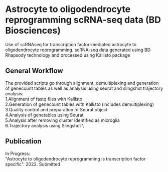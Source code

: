 # Astrocyte to oligodendrocyte reprogramming scRNA-seq data (BD Biosciences)
Use of scRNAseq for transcription factor-mediated astrocyte to oligodendrocyte reprogramming.
scRNA-seq data generated using BD Rhapsody technology and processed using Kallisto package

## General Workflow
The provided scripts go through alignment, demultiplexing and generation of genecount tables as well as analysis using seurat and slingshot trajectory analysis: \
1.Alignment of fastq files with Kallisto \
2.Generation of genecount tables with Kallisto (includes demultiplexing)\
3.Quality control and preparation of Seurat object \
4.Analysis of genetables using Seurat \
5.Analysis after removing cluster identified as microglia \
6.Trajectory analysis using Slingshot \

## Publication
In Progress:  
"Astrocyte to oligodendrocyte reprogramming is transcription factor specific". 2022. Submitted
